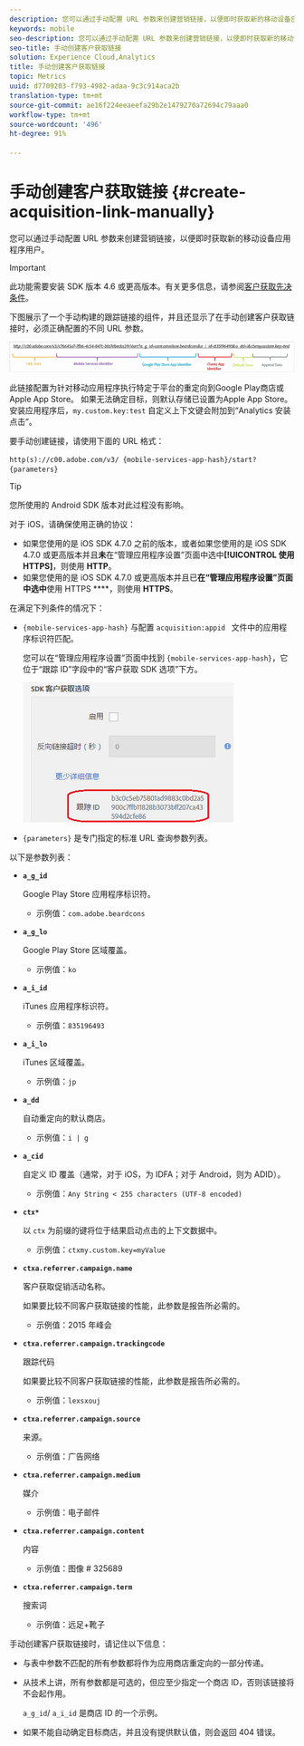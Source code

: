 ```yaml
---
description: 您可以通过手动配置 URL 参数来创建营销链接，以便即时获取新的移动设备应用程序用户。
keywords: mobile
seo-description: 您可以通过手动配置 URL 参数来创建营销链接，以便即时获取新的移动设备应用程序用户。
seo-title: 手动创建客户获取链接
solution: Experience Cloud,Analytics
title: 手动创建客户获取链接
topic: Metrics
uuid: d7709203-f793-4982-adaa-9c3c914aca2b
translation-type: tm+mt
source-git-commit: ae16f224eeaeefa29b2e1479270a72694c79aaa0
workflow-type: tm+mt
source-wordcount: '496'
ht-degree: 91%

---
```



# 手动创建客户获取链接 {#create-acquisition-link-manually}

您可以通过手动配置 URL 参数来创建营销链接，以便即时获取新的移动设备应用程序用户。

>[!IMPORTANT]
>
>此功能需要安装 SDK 版本 4.6 或更高版本。有关更多信息，请参阅[客户获取先决条件](/help/using/acquisition-main/c-acquisition-prerequisites.md)。

下图展示了一个手动构建的跟踪链接的组件，并且还显示了在手动创建客户获取链接时，必须正确配置的不同 URL 参数。

![](assets/acquisition_url.png)

此链接配置为针对移动应用程序执行特定于平台的重定向到Google Play商店或Apple App Store。 如果无法确定目标，则默认存储已设置为Apple App Store。 安装应用程序后，`my.custom.key:test` 自定义上下文键会附加到“Analytics 安装点击”。

要手动创建链接，请使用下面的 URL 格式：

`http(s)://c00.adobe.com/v3/ {mobile-services-app-hash}/start? {parameters}`

>[!TIP]
>
>您所使用的 Android SDK 版本对此过程没有影响。

对于 iOS，请确保使用正确的协议：

* 如果您使用的是 iOS SDK 4.7.0 之前的版本，或者如果您使用的是 iOS SDK 4.7.0 或更高版本并且&#x200B;**未**&#x200B;在“管理应用程序设置”页面中选中&#x200B;**[!UICONTROL 使用 HTTPS]**，则使用 **HTTP**。
* 如果您使用的是 iOS SDK 4.7.0 或更高版本并且已&#x200B;**在“管理应用程序设置”页面中选中**&#x200B;使用 HTTPS ****，则使用 **HTTPS**。

在满足下列条件的情况下：

* `{mobile-services-app-hash}` 与配置 `acquisition:appid ` 文件中的应用程序标识符匹配。

   您可以在“管理应用程序设置”页面中找到 `{mobile-services-app-hash}`，它位于“跟踪 ID”字段中的“客户获取 SDK 选项”下方。

   ![](assets/tracking-id.png)

* `{parameters}` 是专门指定的标准 URL 查询参数列表。

以下是参数列表：

* **`a_g_id`**

   Google Play Store 应用程序标识符。

   * 示例值：`com.adobe.beardcons`

* **`a_g_lo`**

   Google Play Store 区域覆盖。

   * 示例值：`ko`

* **`a_i_id`**

   iTunes 应用程序标识符。

   * 示例值：`835196493`

* **`a_i_lo`**

   iTunes 区域覆盖。

   * 示例值：`jp`

* **`a_dd`**

   自动重定向的默认商店。

   * 示例值：`i | g`

* **`a_cid`**

   自定义 ID 覆盖（通常，对于 iOS，为 IDFA；对于 Android，则为 ADID）。

   * 示例值：`Any String < 255 characters (UTF-8 encoded)`

* **`ctx*`**

   以 `ctx` 为前缀的键将位于结果启动点击的上下文数据中。

   * 示例值：`ctxmy.custom.key=myValue`

* **`ctxa.referrer.campaign.name`**

   客户获取促销活动名称。

   如果要比较不同客户获取链接的性能，此参数是报告所必需的。

   * 示例值：2015 年峰会

* **`ctxa.referrer.campaign.trackingcode`**

   跟踪代码

   如果要比较不同客户获取链接的性能，此参数是报告所必需的。

   * 示例值：`lexsxouj`

* **`ctxa.referrer.campaign.source`**

   来源。

   * 示例值：广告网络

* **`ctxa.referrer.campaign.medium`**

   媒介

   * 示例值：电子邮件

* **`ctxa.referrer.campaign.content`**

   内容

   * 示例值：图像 # 325689

* **`ctxa.referrer.campaign.term`**

   搜索词

   * 示例值：远足+靴子


手动创建客户获取链接时，请记住以下信息：

* 与表中参数不匹配的所有参数都将作为应用商店重定向的一部分传递。
* 从技术上讲，所有参数都是可选的，但应至少指定一个商店 ID，否则该链接将不会起作用。

   `a_g_id`/ `a_i_id` 是商店 ID 的一个示例。

* 如果不能自动确定目标商店，并且没有提供默认值，则会返回 404 错误。


